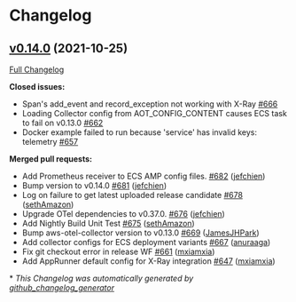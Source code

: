# Changelog

## [v0.14.0](https://github.com/aws-observability/aws-otel-collector/tree/v0.14.0) (2021-10-25)

[Full Changelog](https://github.com/aws-observability/aws-otel-collector/compare/v0.13.0...v0.14.0)

**Closed issues:**

- Span's add\_event and record\_exception not working with X-Ray [\#666](https://github.com/aws-observability/aws-otel-collector/issues/666)
- Loading Collector config from AOT\_CONFIG\_CONTENT causes ECS task to fail on v0.13.0 [\#662](https://github.com/aws-observability/aws-otel-collector/issues/662)
- Docker example failed to run because 'service' has invalid keys: telemetry [\#657](https://github.com/aws-observability/aws-otel-collector/issues/657)

**Merged pull requests:**

- Add Prometheus receiver to ECS AMP config files. [\#682](https://github.com/aws-observability/aws-otel-collector/pull/682) ([jefchien](https://github.com/jefchien))
- Bump version to v0.14.0 [\#681](https://github.com/aws-observability/aws-otel-collector/pull/681) ([jefchien](https://github.com/jefchien))
- Log on failure to get latest uploaded release candidate [\#678](https://github.com/aws-observability/aws-otel-collector/pull/678) ([sethAmazon](https://github.com/sethAmazon))
- Upgrade OTel dependencies to v0.37.0. [\#676](https://github.com/aws-observability/aws-otel-collector/pull/676) ([jefchien](https://github.com/jefchien))
- Add Nightly Build Unit Test [\#675](https://github.com/aws-observability/aws-otel-collector/pull/675) ([sethAmazon](https://github.com/sethAmazon))
- Bump aws-otel-collector version to v0.13.0 [\#669](https://github.com/aws-observability/aws-otel-collector/pull/669) ([JamesJHPark](https://github.com/JamesJHPark))
- Add collector configs for ECS deployment variants [\#667](https://github.com/aws-observability/aws-otel-collector/pull/667) ([anuraaga](https://github.com/anuraaga))
- Fix git checkout error in release WF [\#661](https://github.com/aws-observability/aws-otel-collector/pull/661) ([mxiamxia](https://github.com/mxiamxia))
- Add AppRunner default config for X-Ray integration [\#647](https://github.com/aws-observability/aws-otel-collector/pull/647) ([mxiamxia](https://github.com/mxiamxia))



\* *This Changelog was automatically generated by [github_changelog_generator](https://github.com/github-changelog-generator/github-changelog-generator)*
